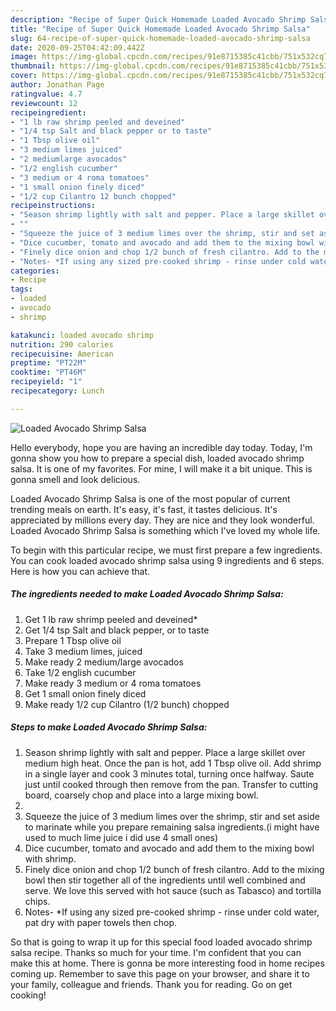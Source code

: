 ```yaml
---
description: "Recipe of Super Quick Homemade Loaded Avocado Shrimp Salsa"
title: "Recipe of Super Quick Homemade Loaded Avocado Shrimp Salsa"
slug: 64-recipe-of-super-quick-homemade-loaded-avocado-shrimp-salsa
date: 2020-09-25T04:42:09.442Z
image: https://img-global.cpcdn.com/recipes/91e8715385c41cbb/751x532cq70/loaded-avocado-shrimp-salsa-recipe-main-photo.jpg
thumbnail: https://img-global.cpcdn.com/recipes/91e8715385c41cbb/751x532cq70/loaded-avocado-shrimp-salsa-recipe-main-photo.jpg
cover: https://img-global.cpcdn.com/recipes/91e8715385c41cbb/751x532cq70/loaded-avocado-shrimp-salsa-recipe-main-photo.jpg
author: Jonathan Page
ratingvalue: 4.7
reviewcount: 12
recipeingredient:
- "1 lb raw shrimp peeled and deveined"
- "1/4 tsp Salt and black pepper or to taste"
- "1 Tbsp olive oil"
- "3 medium limes juiced"
- "2 mediumlarge avocados"
- "1/2 english cucumber"
- "3 medium or 4 roma tomatoes"
- "1 small onion finely diced"
- "1/2 cup Cilantro 12 bunch chopped"
recipeinstructions:
- "Season shrimp lightly with salt and pepper. Place a large skillet over medium high heat. Once the pan is hot, add 1 Tbsp olive oil. Add shrimp in a single layer and cook 3 minutes total, turning once halfway. Saute just until cooked through then remove from the pan. Transfer to cutting board, coarsely chop and place into a large mixing bowl."
- ""
- "Squeeze the juice of 3 medium limes over the shrimp, stir and set aside to marinate while you prepare remaining salsa ingredients.(i might have used to much lime juice i did use 4 small ones)"
- "Dice cucumber, tomato and avocado and add them to the mixing bowl with shrimp."
- "Finely dice onion and chop 1/2 bunch of fresh cilantro. Add to the mixing bowl then stir together all of the ingredients until well combined and serve. We love this served with hot sauce (such as Tabasco) and tortilla chips."
- "Notes- *If using any sized pre-cooked shrimp - rinse under cold water, pat dry with paper towels then chop."
categories:
- Recipe
tags:
- loaded
- avocado
- shrimp

katakunci: loaded avocado shrimp 
nutrition: 290 calories
recipecuisine: American
preptime: "PT22M"
cooktime: "PT46M"
recipeyield: "1"
recipecategory: Lunch

---
```



![Loaded Avocado Shrimp Salsa](https://img-global.cpcdn.com/recipes/91e8715385c41cbb/751x532cq70/loaded-avocado-shrimp-salsa-recipe-main-photo.jpg)

Hello everybody, hope you are having an incredible day today. Today, I'm gonna show you how to prepare a special dish, loaded avocado shrimp salsa. It is one of my favorites. For mine, I will make it a bit unique. This is gonna smell and look delicious.

Loaded Avocado Shrimp Salsa is one of the most popular of current trending meals on earth. It's easy, it's fast, it tastes delicious. It's appreciated by millions every day. They are nice and they look wonderful. Loaded Avocado Shrimp Salsa is something which I've loved my whole life.




To begin with this particular recipe, we must first prepare a few ingredients. You can cook loaded avocado shrimp salsa using 9 ingredients and 6 steps. Here is how you can achieve that.

<!--inarticleads1-->

##### The ingredients needed to make Loaded Avocado Shrimp Salsa:

1. Get 1 lb raw shrimp peeled and deveined*
1. Get 1/4 tsp Salt and black pepper, or to taste
1. Prepare 1 Tbsp olive oil
1. Take 3 medium limes, juiced
1. Make ready 2 medium/large avocados
1. Take 1/2 english cucumber
1. Make ready 3 medium or 4 roma tomatoes
1. Get 1 small onion finely diced
1. Make ready 1/2 cup Cilantro (1/2 bunch) chopped




<!--inarticleads2-->

##### Steps to make Loaded Avocado Shrimp Salsa:

1. Season shrimp lightly with salt and pepper. Place a large skillet over medium high heat. Once the pan is hot, add 1 Tbsp olive oil. Add shrimp in a single layer and cook 3 minutes total, turning once halfway. Saute just until cooked through then remove from the pan. Transfer to cutting board, coarsely chop and place into a large mixing bowl.
1. 
1. Squeeze the juice of 3 medium limes over the shrimp, stir and set aside to marinate while you prepare remaining salsa ingredients.(i might have used to much lime juice i did use 4 small ones)
1. Dice cucumber, tomato and avocado and add them to the mixing bowl with shrimp.
1. Finely dice onion and chop 1/2 bunch of fresh cilantro. Add to the mixing bowl then stir together all of the ingredients until well combined and serve. We love this served with hot sauce (such as Tabasco) and tortilla chips.
1. Notes- *If using any sized pre-cooked shrimp - rinse under cold water, pat dry with paper towels then chop.




So that is going to wrap it up for this special food loaded avocado shrimp salsa recipe. Thanks so much for your time. I'm confident that you can make this at home. There is gonna be more interesting food in home recipes coming up. Remember to save this page on your browser, and share it to your family, colleague and friends. Thank you for reading. Go on get cooking!

